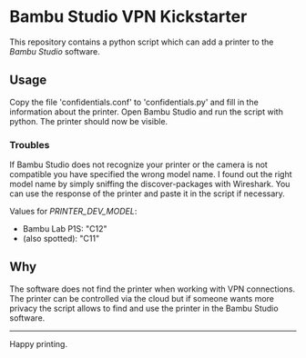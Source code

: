 # Bambu Studio VPN Kickstarter

This repository contains a python script which can add a printer to the _Bambu
Studio_ software.

## Usage

Copy the file 'confidentials.conf' to 'confidentials.py' and fill in the
information about the printer. Open Bambu Studio and run the script with python.
The printer should now be visible.

### Troubles

If Bambu Studio does not recognize your printer or the camera is not compatible
you have specified the wrong model name. I found out the right model name by 
simply sniffing the discover-packages with Wireshark. You can use the response 
of the printer and paste it in the script if necessary. 


Values for _PRINTER_DEV_MODEL_:
- Bambu Lab P1S: "C12"
- (also spotted): "C11"


## Why

The software does not find the printer when working with VPN connections. The 
printer can be controlled via the cloud but if someone wants more privacy the
script allows to find and use the printer in the Bambu Studio software. 


---------------------------------------------

Happy printing. 
